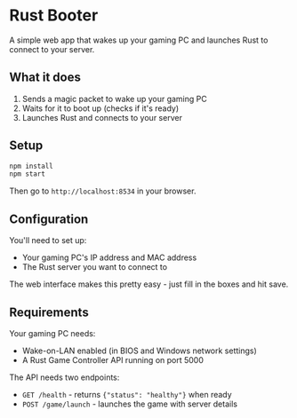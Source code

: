 # Rust Booter

A simple web app that wakes up your gaming PC and launches Rust to connect to your server.

## What it does

1. Sends a magic packet to wake up your gaming PC
2. Waits for it to boot up (checks if it's ready)
3. Launches Rust and connects to your server

## Setup

```bash
npm install
npm start
```

Then go to `http://localhost:8534` in your browser.

## Configuration

You'll need to set up:
- Your gaming PC's IP address and MAC address
- The Rust server you want to connect to

The web interface makes this pretty easy - just fill in the boxes and hit save.

## Requirements

Your gaming PC needs:
- Wake-on-LAN enabled (in BIOS and Windows network settings)
- A Rust Game Controller API running on port 5000

The API needs two endpoints:
- `GET /health` - returns `{"status": "healthy"}` when ready
- `POST /game/launch` - launches the game with server details